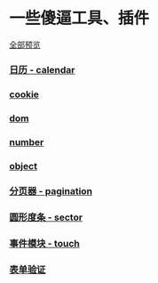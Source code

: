 # 一些傻逼工具、插件

[全部预览](https://github.com/hangyangws/plugins/tree/master/src)

### [日历 - calendar](https://github.com/hangyangws/plugins/tree/master/src/calendar)

### [cookie](https://github.com/hangyangws/plugins/tree/master/src/cookie)

### [dom](https://github.com/hangyangws/plugins/tree/master/src/dom)

### [number](https://github.com/hangyangws/plugins/tree/master/src/number)

### [object](https://github.com/hangyangws/plugins/tree/master/src/object)

### [分页器 - pagination](https://github.com/hangyangws/plugins/tree/master/src/pagination)

### [圆形度条 - sector](https://github.com/hangyangws/plugins/tree/master/src/sector)

### [事件模块 - touch](https://github.com/hangyangws/plugins/tree/master/src/touch)

### [表单验证](https://github.com/hangyangws/plugins/tree/master/src/verify)
